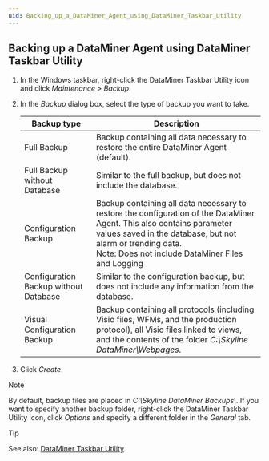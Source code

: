 ```yaml
---
uid: Backing_up_a_DataMiner_Agent_using_DataMiner_Taskbar_Utility
---
```


## Backing up a DataMiner Agent using DataMiner Taskbar Utility

1. In the Windows taskbar, right-click the DataMiner Taskbar Utility icon and click *Maintenance \> Backup*.

2. In the *Backup* dialog box, select the type of backup you want to take.

    | Backup type                         | Description                                                                                                                                                                                                                                 |
    |---------------------------------------|---------------------------------------------------------------------------------------------------------------------------------------------------------------------------------------------------------------------------------------------|
    | Full Backup                           | Backup containing all data necessary to restore the entire DataMiner Agent (default).                                                                                                                                                       |
    | Full Backup without Database          | Similar to the full backup, but does not include the database.                                                                                                                                                                              |
    | Configuration Backup                  | Backup containing all data necessary to restore the configuration of the DataMiner Agent. This also contains parameter values saved in the database, but not alarm or trending data.<br> Note: Does not include DataMiner Files and Logging |
    | Configuration Backup without Database | Similar to the configuration backup, but does not include any information from the database.                                                                                                                                                |
    | Visual Configuration Backup           | Backup containing all protocols (including Visio files, WFMs, and the production protocol), all Visio files linked to views, and the contents of the folder *C:\\Skyline DataMiner\\Webpages*.                   |

3. Click *Create*.

> [!NOTE]
> By default, backup files are placed in *C:\\Skyline DataMiner Backups\\*. If you want to specify another backup folder, right-click the DataMiner Taskbar Utility icon, click *Options* and specify a different folder in the *General* tab.

> [!TIP]
> See also:
> [DataMiner Taskbar Utility](xref:DataMiner_Taskbar_Utility)
